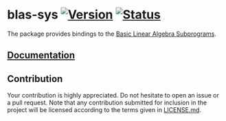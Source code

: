 # blas-sys [![Version][version-img]][version-url] [![Status][status-img]][status-url]

The package provides bindings to the [Basic Linear Algebra Subprograms][1].

## [Documentation][doc]

## Contribution

Your contribution is highly appreciated. Do not hesitate to open an issue or a
pull request. Note that any contribution submitted for inclusion in the project
will be licensed according to the terms given in [LICENSE.md](LICENSE.md).

[1]: http://en.wikipedia.org/wiki/Basic_Linear_Algebra_Subprograms

[doc]: https://stainless-steel.github.io/blas-sys
[status-img]: https://travis-ci.org/stainless-steel/blas-sys.svg?branch=master
[status-url]: https://travis-ci.org/stainless-steel/blas-sys
[version-img]: https://img.shields.io/crates/v/blas-sys.svg
[version-url]: https://crates.io/crates/blas-sys
